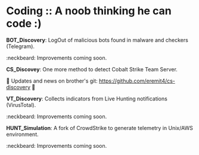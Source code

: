 # Coding :: A noob thinking he can code :)  

**BOT_Discovery**: LogOut of malicious bots found in malware and checkers (Telegram).  
  
   :neckbeard: Improvements coming soon.
  
**CS_Discovey**: One more method to detect Cobalt Strike Team Server.  

   :rocket:      Updates and news on brother's git: https://github.com/eremit4/cs-discovery :rocket:

**VT_Discovery**: Collects indicators from Live Hunting notifications (VirusTotal).  
  
  :neckbeard: Improvements coming soon.

**HUNT_Simulation**: A fork of CrowdStrike to generate telemetry in Unix/AWS environment.  
  
  :neckbeard: Improvements coming soon.
